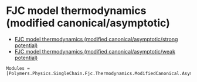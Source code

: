 # FJC model thermodynamics (modified canonical/asymptotic)

  * [FJC model thermodynamics (modified canonical/asymptotic/strong potential)](../../../../../strong_potential)
  * [FJC model thermodynamics (modified canonical/asymptotic/weak potential)](../../../../../weak_potential)

```@autodocs
Modules = [Polymers.Physics.SingleChain.Fjc.Thermodynamics.ModifiedCanonical.Asymptotic]
```
